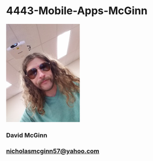 # 4443-Mobile-Apps-McGinn

![](https://github.com/dnmcginn57/4443-Mobile-Apps-McGinn/blob/master/resized%20picture%20for%20github.jpg?raw=true)

### David McGinn
### nicholasmcginn57@yahoo.com

